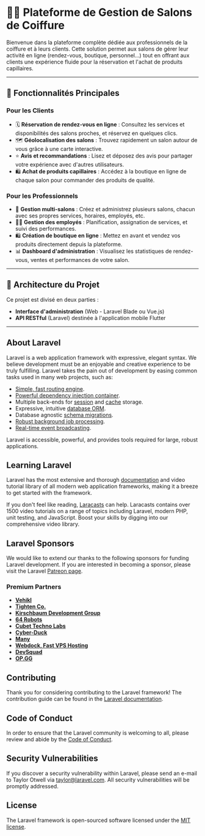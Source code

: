 # 💇‍♀️ Plateforme de Gestion de Salons de Coiffure

Bienvenue dans la plateforme complète dédiée aux professionnels de la coiffure et à leurs clients. Cette solution permet aux salons de gérer leur activité en ligne (rendez-vous, boutique, personnel…) tout en offrant aux clients une expérience fluide pour la réservation et l'achat de produits capillaires.

---

## 🚀 Fonctionnalités Principales

### Pour les Clients
- 🗓️ **Réservation de rendez-vous en ligne** : Consultez les services et disponibilités des salons proches, et réservez en quelques clics.
- 🗺️ **Géolocalisation des salons** : Trouvez rapidement un salon autour de vous grâce à une carte interactive.
- ⭐ **Avis et recommandations** : Lisez et déposez des avis pour partager votre expérience avec d'autres utilisateurs.
- 🛍️ **Achat de produits capillaires** : Accédez à la boutique en ligne de chaque salon pour commander des produits de qualité.

### Pour les Professionnels
- 💈 **Gestion multi-salons** : Créez et administrez plusieurs salons, chacun avec ses propres services, horaires, employés, etc.
- 🧑‍💼 **Gestion des employés** : Planification, assignation de services, et suivi des performances.
- 🛍️ **Création de boutique en ligne** : Mettez en avant et vendez vos produits directement depuis la plateforme.
- 📊 **Dashboard d'administration** : Visualisez les statistiques de rendez-vous, ventes et performances de votre salon.

---

## 🧱 Architecture du Projet

Ce projet est divisé en deux parties :

- **Interface d'administration** (Web - Laravel Blade ou Vue.js)
- **API RESTful** (Laravel) destinée à l'application mobile Flutter

---


## About Laravel

Laravel is a web application framework with expressive, elegant syntax. We believe development must be an enjoyable and creative experience to be truly fulfilling. Laravel takes the pain out of development by easing common tasks used in many web projects, such as:

- [Simple, fast routing engine](https://laravel.com/docs/routing).
- [Powerful dependency injection container](https://laravel.com/docs/container).
- Multiple back-ends for [session](https://laravel.com/docs/session) and [cache](https://laravel.com/docs/cache) storage.
- Expressive, intuitive [database ORM](https://laravel.com/docs/eloquent).
- Database agnostic [schema migrations](https://laravel.com/docs/migrations).
- [Robust background job processing](https://laravel.com/docs/queues).
- [Real-time event broadcasting](https://laravel.com/docs/broadcasting).

Laravel is accessible, powerful, and provides tools required for large, robust applications.

## Learning Laravel

Laravel has the most extensive and thorough [documentation](https://laravel.com/docs) and video tutorial library of all modern web application frameworks, making it a breeze to get started with the framework.

If you don't feel like reading, [Laracasts](https://laracasts.com) can help. Laracasts contains over 1500 video tutorials on a range of topics including Laravel, modern PHP, unit testing, and JavaScript. Boost your skills by digging into our comprehensive video library.

## Laravel Sponsors

We would like to extend our thanks to the following sponsors for funding Laravel development. If you are interested in becoming a sponsor, please visit the Laravel [Patreon page](https://patreon.com/taylorotwell).

### Premium Partners

- **[Vehikl](https://vehikl.com/)**
- **[Tighten Co.](https://tighten.co)**
- **[Kirschbaum Development Group](https://kirschbaumdevelopment.com)**
- **[64 Robots](https://64robots.com)**
- **[Cubet Techno Labs](https://cubettech.com)**
- **[Cyber-Duck](https://cyber-duck.co.uk)**
- **[Many](https://www.many.co.uk)**
- **[Webdock, Fast VPS Hosting](https://www.webdock.io/en)**
- **[DevSquad](https://devsquad.com)**
- **[OP.GG](https://op.gg)**

## Contributing

Thank you for considering contributing to the Laravel framework! The contribution guide can be found in the [Laravel documentation](https://laravel.com/docs/contributions).

## Code of Conduct

In order to ensure that the Laravel community is welcoming to all, please review and abide by the [Code of Conduct](https://laravel.com/docs/contributions#code-of-conduct).

## Security Vulnerabilities

If you discover a security vulnerability within Laravel, please send an e-mail to Taylor Otwell via [taylor@laravel.com](mailto:taylor@laravel.com). All security vulnerabilities will be promptly addressed.

## License

The Laravel framework is open-sourced software licensed under the [MIT license](https://opensource.org/licenses/MIT).
